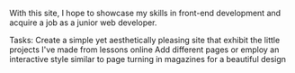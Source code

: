 With this site, I hope to showcase my skills in front-end development and acquire a job as a junior web developer.

Tasks:
Create a simple yet aesthetically pleasing site that exhibit the little projects I've made from lessons online
Add different pages or employ an interactive style similar to page turning in magazines for a beautiful design